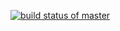 [![build status of master](https://app.travis-ci.com/0Trickster0/Triangle567.svg?branch=master)](https://app.travis-ci.com/0Trickster0/Triangle567)
